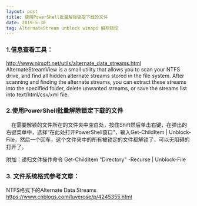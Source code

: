 ```yaml
---
layout: post
title: 使用PowerShell批量解除锁定下载的文件
date: 2019-5-30
tag: AlternateStream unblock winapi 解除锁定
---
```


  ### 1.信息查看工具：
  http://www.nirsoft.net/utils/alternate_data_streams.html
   AlternateStreamView is a small utility that allows you to scan your NTFS drive, and find all hidden alternate streams stored in the file system. After scanning and finding the alternate streams, you can extract these streams into the specified folder, delete unwanted streams, or save the streams list into text/html/csv/xml file.


  ### 2.使用PowerShell批量解除锁定下载的文件

　在需要解锁的文件所在的文件夹中空白处，按住Shift然后单击右键，在弹出的右键菜单中，选择“在此处打开PowerShell窗口”，输入Get-ChildItem | Unblock-File，然后一个回车，这个文件夹中的所有被锁定的文件都解锁了，可以无阻碍的打开了。

   附加：递归文件操作命令
   Get-ChildItem "Directory" -Recurse | Unblock-File

 ### 3. 文件系统格式参考文章：
   NTFS格式下的Alternate Data Streams
   https://www.cnblogs.com/luverose/p/4245355.html

